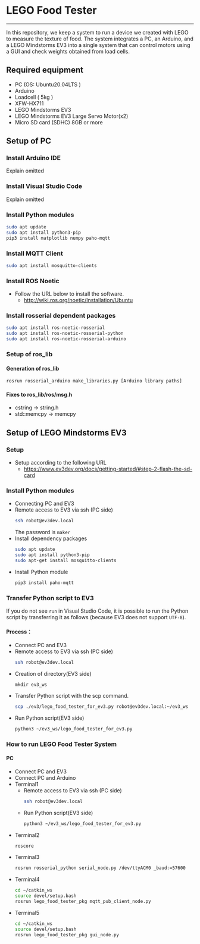 # LEGO Food Tester
----------------------
In this repository, we keep a system to run a device we created with LEGO to measure the texture of food. The system integrates a PC, an Arduino, and a LEGO Mindstorms EV3 into a single system that can control motors using a GUI and check weights obtained from load cells.

## Required equipment
- PC  (OS:  Ubuntu20.04LTS  )
- Arduino
- Loadcell  ( 5kg )
- XFW-HX711
- LEGO Mindstorms EV3
- LEGO Mindstorms EV3 Large Servo Motor(x2)
- Micro SD card (SDHC) 8GB or more

## Setup of PC
### Install Arduino IDE
Explain omitted
### Install Visual Studio Code
Explain omitted
### Install Python modules
``` Bash
sudo apt update
sudo apt install python3-pip
pip3 install matplotlib numpy paho-mqtt
```
### Install MQTT Client
``` Bash
sudo apt install mosquitto-clients
```
### Install ROS Noetic
- Follow the URL below to install the software.
    - http://wiki.ros.org/noetic/Installation/Ubuntu
### Install rosserial dependent packages
``` Bash
sudo apt install ros-noetic-rosserial
sudo apt install ros-noetic-rosserial-python
sudo apt install ros-noetic-rosserial-arduino
```
### Setup of ros_lib
#### Generation of ros_lib
``` Bash
rosrun rosserial_arduino make_libraries.py [Arduino library paths]
```
#### Fixes to ros_lib/ros/msg.h
- cstring -> string.h
- std::memcpy -> memcpy

## Setup of LEGO Mindstorms EV3
### Setup
- Setup according to the following URL
    - https://www.ev3dev.org/docs/getting-started/#step-2-flash-the-sd-card
### Install Python modules
- Connecting PC and EV3
- Remote access to EV3 via ssh (PC side)
    ``` Bash
    ssh robot@ev3dev.local
    ```
    The password is `maker`
- Install dependency packages
    ``` Bash
    sudo apt update
    sudo apt install python3-pip
    sudo apt-get install mosquitto-clients
    ```
- Install Python module
    ``` Bash
    pip3 install paho-mqtt
    ```
### Transfer Python script to EV3
If you do not see `run` in Visual Studio Code, it is possible to run the Python script by transferring it as follows (because EV3 does not support `UTF-8`).
#### Process：
- Connect PC and EV3
- Remote access to EV3 via ssh (PC side)
    ``` Bash
    ssh robot@ev3dev.local
    ```
- Creation of directory(EV3 side)
    ```
    mkdir ev3_ws
    ```
- Transfer Python script with the scp command.
    ``` Bash
    scp ./ev3/lego_food_tester_for_ev3.py robot@ev3dev.local:~/ev3_ws
    ```
- Run Python script(EV3 side)
    ``` Bash
    python3 ~/ev3_ws/lego_food_tester_for_ev3.py
    ```

### How to run LEGO Food Tester System
#### PC
- Connect PC and EV3
- Connect PC and Arduino
- Terminal1
    - Remote access to EV3 via ssh (PC side)
        ``` Bash
        ssh robot@ev3dev.local
        ```
    - Run Python script(EV3 side)
        ``` Bash
        python3 ~/ev3_ws/lego_food_tester_for_ev3.py
        ```
- Terminal2
    ```Bash
    roscore
    ```
- Terminal3
    ```Bash
    rosrun rosserial_python serial_node.py /dev/ttyACM0 _baud:=57600
    ```
- Terminal4
    ```Bash
    cd ~/catkin_ws
    source devel/setup.bash
    rosrun lego_food_tester_pkg mqtt_pub_client_node.py
    ```
- Terminal5
    ```Bash
    cd ~/catkin_ws
    source devel/setup.bash
    rosrun lego_food_tester_pkg gui_node.py
    ```



